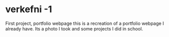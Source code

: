 # verkefni -1

First project, portfolio webpage
this is a recreation of a portfolio webpage I already have. Its a photo I took and some projects I did in school. 